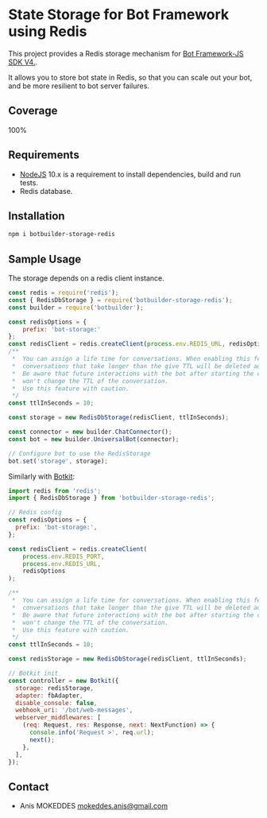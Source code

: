 # State Storage for Bot Framework using Redis

This project provides a Redis storage mechanism for [Bot Framework-JS SDK V4.](https://github.com/Microsoft/botbuilder-js).

It allows you to store bot state in Redis, so that you can scale out your bot,
and be more resilient to bot server failures.

## Coverage

100%

## Requirements

- [NodeJS](https://nodejs.org/en/) 10.x is a requirement to install dependencies,
  build and run tests.
- Redis database.

## Installation

```bash
npm i botbuilder-storage-redis
```

## Sample Usage

The storage depends on a redis client instance.

```JavaScript
const redis = require('redis');
const { RedisDbStorage } = require('botbuilder-storage-redis');
const builder = require('botbuilder');

const redisOptions = {
    prefix: 'bot-storage:'
};
const redisClient = redis.createClient(process.env.REDIS_URL, redisOptions);
/**
 *  You can assign a life time for conversations. When enabling this feature,
 *  conversations that take longer than the give TTL will be deleted automatically.
 *  Be aware that future interactions with the bot after starting the conversation
 *  won't change the TTL of the conversation.
 *  Use this feature with caution.
 */
const ttlInSeconds = 10;

const storage = new RedisDbStorage(redisClient, ttlInSeconds);

const connector = new builder.ChatConnector();
const bot = new builder.UniversalBot(connector);

// Configure bot to use the RedisStorage
bot.set('storage', storage);
```

Similarly with [Botkit](https://github.com/howdyai/botkit):

```JavaScript
import redis from 'redis';
import { RedisDbStorage } from 'botbuilder-storage-redis';

// Redis config
const redisOptions = {
  prefix: 'bot-storage:',
};

const redisClient = redis.createClient(
    process.env.REDIS_PORT,
    process.env.REDIS_URL,
    redisOptions
);

/**
 *  You can assign a life time for conversations. When enabling this feature,
 *  conversations that take longer than the give TTL will be deleted automatically.
 *  Be aware that future interactions with the bot after starting the conversation
 *  won't change the TTL of the conversation.
 *  Use this feature with caution.
 */
const ttlInSeconds = 10;

const redisStorage = new RedisDbStorage(redisClient, ttlInSeconds);

// Botkit init
const controller = new Botkit({
  storage: redisStorage,
  adapter: fbAdapter,
  disable_console: false,
  webhook_uri: '/bot/web-messages',
  webserver_middlewares: [
    (req: Request, res: Response, next: NextFunction) => {
      console.info('Request >', req.url);
      next();
    },
  ],
});
```

## Contact

- Anis MOKEDDES <mokeddes.anis@gmail.com>
